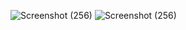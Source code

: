 
![Screenshot (256)](https://github.com/Animasahu/Social-link-profile/assets/70600260/1b0dc0af-7306-4d61-bb0d-74f26bd3f5c6)
![Screenshot (256)](https://github.com/Animasahu/Social-link-profile/assets/70600260/6c0dadcf-f126-4176-a34c-c4d105383234)
